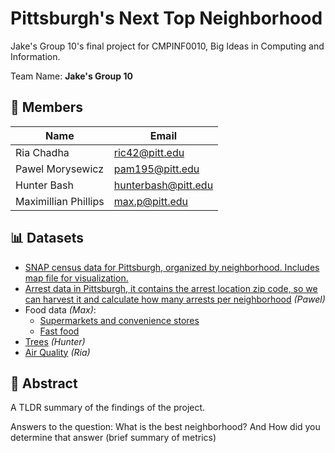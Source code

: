 # Pittsburgh's Next Top Neighborhood
Jake's Group 10's final project for CMPINF0010, Big Ideas in Computing and Information.

Team Name: **Jake's Group 10**

## 👥 Members
| Name                 | Email               |
|----------------------|---------------------|
| Ria Chadha           |      ric42@pitt.edu |
| Pawel Morysewicz     |     pam195@pitt.edu |
| Hunter Bash          | hunterbash@pitt.edu |
| Maximillian Phillips |      max.p@pitt.edu |

## 📊 Datasets
- [SNAP census data for Pittsburgh, organized by neighborhood. Includes map file for visualization.](https://data.wprdc.org/dataset/neighborhoods-with-snap-data)
- [Arrest data in Pittsburgh, it contains the arrest location zip code, so we can harvest it and calculate how many arrests per neighborhood](https://data.wprdc.org/dataset/arrest-data) _(Pawel)_
- Food data _(Max)_:
    - [Supermarkets and convenience stores](https://data.wprdc.org/dataset/allegheny-county-supermarkets-convenience-stores)
    - [Fast food](https://data.wprdc.org/dataset/allegheny-county-fast-food)
- [Trees](https://data.wprdc.org/dataset/city-trees) _(Hunter)_
- [Air Quality](https://data.wprdc.org/dataset/allegheny-county-air-quality) _(Ria)_

## 📝 Abstract
A TLDR summary of the findings of the project. 

Answers to the question: What is the best neighborhood? And How did you determine that answer (brief summary of metrics)
